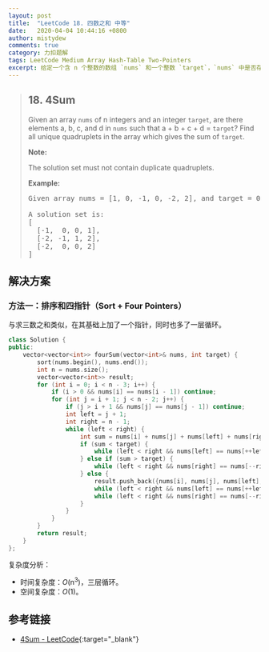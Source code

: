 ```yaml
---
layout: post
title:  "LeetCode 18. 四数之和 中等"
date:   2020-04-04 10:44:16 +0800
author: mistydew
comments: true
category: 力扣题解
tags: LeetCode Medium Array Hash-Table Two-Pointers
excerpt: 给定一个含 n 个整数的数组 `nums` 和一个整数 `target`，`nums` 中是否存在 a、b、c 和 d 使 a + b + c + d = `target`？找出数组中所有不重复且和为 `target` 的四元组。
---
```

> ## 18. 4Sum
> 
> Given an array `nums` of n integers and an integer `target`, are there elements a, b, c, and d in `nums` such that a + b + c + d = `target`? Find all unique quadruplets in the array which gives the sum of `target`.
> 
> **Note:**
> 
> The solution set must not contain duplicate quadruplets.
> 
> **Example:**
> 
> <pre>
> Given array nums = [1, 0, -1, 0, -2, 2], and target = 0.
> 
> A solution set is:
> [
>   [-1,  0, 0, 1],
>   [-2, -1, 1, 2],
>   [-2,  0, 0, 2]
> ]
> </pre>

## 解决方案

### 方法一：排序和四指针（Sort + Four Pointers）

与求三数之和类似，在其基础上加了一个指针，同时也多了一层循环。

```cpp
class Solution {
public:
    vector<vector<int>> fourSum(vector<int>& nums, int target) {
        sort(nums.begin(), nums.end());
        int n = nums.size();
        vector<vector<int>> result;
        for (int i = 0; i < n - 3; i++) {
            if (i > 0 && nums[i] == nums[i - 1]) continue;
            for (int j = i + 1; j < n - 2; j++) {
                if (j > i + 1 && nums[j] == nums[j - 1]) continue;
                int left = j + 1;
                int right = n - 1;
                while (left < right) {
                    int sum = nums[i] + nums[j] + nums[left] + nums[right];
                    if (sum < target) {
                        while (left < right && nums[left] == nums[++left]);
                    } else if (sum > target) {
                        while (left < right && nums[right] == nums[--right]);
                    } else {
                        result.push_back({nums[i], nums[j], nums[left], nums[right]});
                        while (left < right && nums[left] == nums[++left]);
                        while (left < right && nums[right] == nums[--right]);
                    }
                }
            }
        }
        return result;
    }
};
```

复杂度分析：
* 时间复杂度：*O*(n<sup>3</sup>)，三层循环。
* 空间复杂度：*O*(1)。

## 参考链接

* [4Sum - LeetCode](https://leetcode.com/problems/4sum/){:target="_blank"}
